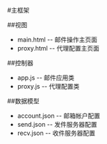 #主框架

##视图
  + main.html     -- 邮件操作主页面
  + proxy.html    -- 代理配置主页面

##控制器
  + app.js        -- 邮件应用类
  + proxy.js      -- 代理配置类

##数据模型
  + account.json       -- 邮箱帐户配置
  + send.json          -- 发件服务器配置
  + recv.json          -- 收件服务器配置